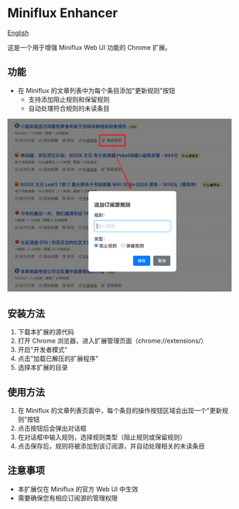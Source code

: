 # Miniflux Enhancer

[English](README.md)

这是一个用于增强 Miniflux Web UI 功能的 Chrome 扩展。

## 功能

- 在 Miniflux 的文章列表中为每个条目添加"更新规则"按钮
  - 支持添加阻止规则和保留规则
  - 自动处理符合规则的未读条目

![更新规则](assets/introduction-01-update-rules.png)

## 安装方法

1. 下载本扩展的源代码
2. 打开 Chrome 浏览器，进入扩展管理页面（chrome://extensions/）
3. 开启"开发者模式"
4. 点击"加载已解压的扩展程序"
5. 选择本扩展的目录

## 使用方法

1. 在 Miniflux 的文章列表页面中，每个条目的操作按钮区域会出现一个"更新规则"按钮
2. 点击按钮后会弹出对话框
3. 在对话框中输入规则，选择规则类型（阻止规则或保留规则）
4. 点击保存后，规则将被添加到该订阅源，并自动处理相关的未读条目

## 注意事项

- 本扩展仅在 Miniflux 的官方 Web UI 中生效
- 需要确保您有相应订阅源的管理权限
